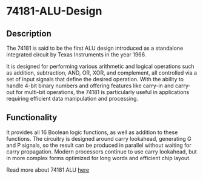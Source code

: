 # 74181-ALU-Design

## Description
The 74181 is said to be the first ALU design introduced as a standalone integrated circuit by Texas Instruments in the year 1966.


It is designed for performing various arithmetic and logical operations such as addition, subtraction, AND, OR, XOR, and complement, all controlled via a set of input signals that define the desired operation. With the ability to handle 4-bit binary numbers and offering features like carry-in and carry-out for multi-bit operations, the 74181 is particularly useful in applications requiring efficient data manipulation and processing.

## Functionality

It provides all 16 Boolean logic functions, as well as addition to these functions. The circuitry is designed around carry lookahead, generating G and P signals, so the result can be produced in parallel without waiting for carry propagation. Modern processors continue to use carry lookahead, but in more complex forms optimized for long words and efficient chip layout.

Read more about 74181 ALU [here](https://www.righto.com/2017/03/inside-vintage-74181-alu-chip-how-it.html)

